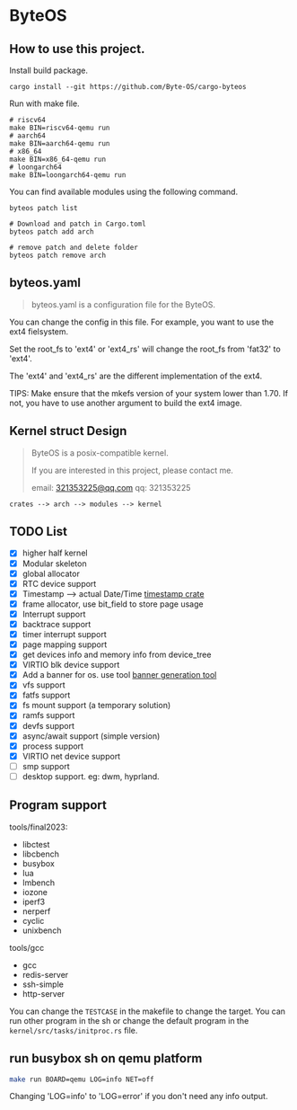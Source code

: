# ByteOS

## How to use this project.

Install build package.
```shell
cargo install --git https://github.com/Byte-OS/cargo-byteos
```

Run with make file.

```shell
# riscv64
make BIN=riscv64-qemu run
# aarch64
make BIN=aarch64-qemu run
# x86_64
make BIN=x86_64-qemu run
# loongarch64
make BIN=loongarch64-qemu run
```

You can find available modules using the following command.

```shell
byteos patch list

# Download and patch in Cargo.toml
byteos patch add arch

# remove patch and delete folder
byteos patch remove arch
```

## byteos.yaml

> byteos.yaml is a configuration file for the ByteOS.

You can change the config in this file. For example, you want to use the ext4 fielsystem.

Set the root_fs to 'ext4' or 'ext4_rs' will change the root_fs from 'fat32' to 'ext4'.

The 'ext4' and 'ext4_rs' are the different implementation of the ext4.

TIPS: Make ensure that the mkefs version of your system lower than 1.70. If not, you have to use another argument to build the ext4 image.


## Kernel struct Design

> ByteOS is a posix-compatible kernel.
>
> If you are interested in this project, please contact me.
>
> email: 321353225@qq.com  qq: 321353225

```plain
crates --> arch --> modules --> kernel
```

## TODO List
- [x] higher half kernel
- [x] Modular skeleton
- [x] global allocator
- [x] RTC device support
- [x] Timestamp --> actual Date/Time [timestamp crate](crates/timestamp/)
- [x] frame allocator, use bit_field to store page usage
- [x] Interrupt support
- [x] backtrace support
- [x] timer interrupt support
- [x] page mapping support
- [x] get devices info and memory info from device_tree
- [x] VIRTIO blk device support
- [x] Add a banner for os. use tool [banner generation tool](http://patorjk.com/software/taag/#p=display&f=Big&t=ByteOS)
- [x] vfs support
- [x] fatfs support
- [x] fs mount support (a temporary solution)
- [x] ramfs support
- [x] devfs support
- [x] async/await support (simple version)
- [x] process support
- [x] VIRTIO net device support
- [ ] smp support
- [ ] desktop support. eg: dwm, hyprland.

## Program support


tools/final2023:

- libctest
- libcbench
- busybox
- lua
- lmbench
- iozone
- iperf3
- nerperf
- cyclic
- unixbench

tools/gcc

- gcc
- redis-server
- ssh-simple
- http-server

You can change the `TESTCASE` in the makefile to change the target. You can run other program in the sh or change the default program in the `kernel/src/tasks/initproc.rs` file.

## run busybox sh on qemu platform

```bash
make run BOARD=qemu LOG=info NET=off
```

Changing 'LOG=info' to 'LOG=error' if you don't need any info output.
